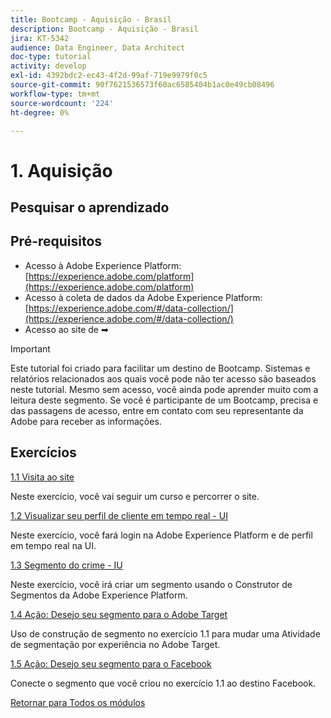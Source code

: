 ```yaml
---
title: Bootcamp - Aquisição - Brasil
description: Bootcamp - Aquisição - Brasil
jira: KT-5342
audience: Data Engineer, Data Architect
doc-type: tutorial
activity: develop
exl-id: 4392bdc2-ec43-4f2d-99af-719e9979f0c5
source-git-commit: 90f7621536573f60ac6585404b1ac0e49cb08496
workflow-type: tm+mt
source-wordcount: '224'
ht-degree: 0%

---
```


# 1. Aquisição

## Pesquisar o aprendizado

## Pré-requisitos

- Acesso à Adobe Experience Platform: [https://experience.adobe.com/platform](https://experience.adobe.com/platform)
- Acesso à coleta de dados da Adobe Experience Platform: [https://experience.adobe.com/#/data-collection/](https://experience.adobe.com/#/data-collection/)
- Acesso ao site de ➡

>[!IMPORTANT]
>
>Este tutorial foi criado para facilitar um destino de Bootcamp. Sistemas e relatórios relacionados aos quais você pode não ter acesso são baseados neste tutorial. Mesmo sem acesso, você ainda pode aprender muito com a leitura deste segmento. Se você é participante de um Bootcamp, precisa e das passagens de acesso, entre em contato com seu representante da Adobe para receber as informações.

## Exercícios

[1.1 Visita ao site](./ex1.md)

Neste exercício, você vai seguir um curso e percorrer o site.

[1.2 Visualizar seu perfil de cliente em tempo real - UI](./ex2.md)

Neste exercício, você fará login na Adobe Experience Platform e de perfil em tempo real na UI.

[1.3 Segmento do crime - IU](./ex3.md)

Neste exercício, você irá criar um segmento usando o Construtor de Segmentos da Adobe Experience Platform.

[1.4 Ação: Desejo seu segmento para o Adobe Target](./ex4.md)

Uso de construção de segmento no exercício 1.1 para mudar uma Atividade de segmentação por experiência no Adobe Target.

[1.5 Ação: Desejo seu segmento para o Facebook](./ex5.md)

Conecte o segmento que você criou no exercício 1.1 ao destino Facebook.

[Retornar para Todos os módulos](../../overview.md)
